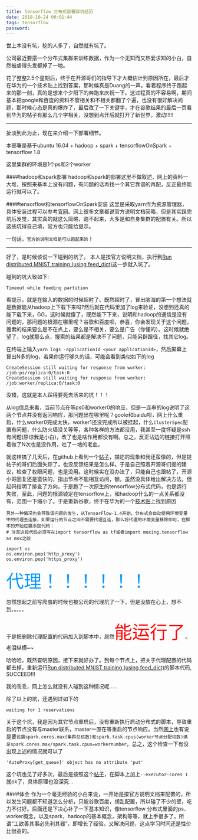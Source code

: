 ```yaml
---
title: tensorflow 分布式部署踩坑经历
date: 2018-10-24 00:01:44
tags: tensorflow
password: 
---
```


世上本没有坑，挖的人多了，自然就有坑了。
<!-- more -->

公司最近要搭一个分布式集群来训练数据，作为一个无知而又热爱求知的小白，自然被虐得头发都掉了一地。

花了整整2.5个星期后，终于在开源哥们的指导下才大概估计到原因所在，最后才在华为的一个技术贴上找到答案，那时候真是Duang的一声，看着程序终于跑起来的那一刻，真的是想来个夕阳下的奔跑来庆祝一下。这过程真的不容易啊，期间基本把google和百度的资料不管相关和不相关都翻了个遍，也没有很好解决问题，那时候心态是真的爆炸了，最后改了一下关键字，才在谷歌结果的最后一页看到华为的帖子有那么几个字相关，没想到点开后就打开了新世界，激动!!!!!

---
扯淡到此为止，现在来介绍一下部署细节。

本部署是基于ubuntu 16.04 + hadoop + spark + tensorflowOnSpark + tensorflow 1.8

这里集群的环境是1个ps和2个worker

####hadoop和spark部署
hadoop和spark的部署这里不做叙述，网上的资料一大堆，按照来基本上没有问题，有问题的话再找一个其它靠谱的再配，反正最终能运行就可以了。

####tensorflow和tensorflowOnSpark安装
这里是采取yarn作为资源管理器，具体安装过程可以参考[官网](https://github.com/yahoo/TensorFlowOnSpark/wiki/GetStarted_YARN)。网上很多文章都说官方说明文档简略，但是其实踩完坑后发觉，其实真的就这么简略，跑不起来，大多是和自身集群的配置有关。所以这些坑得自己填，官方也只能给提示。

一句话，`官方的说明文档是可以跑起来的`！

---
好了，是时候该说一下碰到的坑了。
本人是按官方说明文档，执行到[Run distributed MNIST training (using feed_dict)](https://github.com/yahoo/TensorFlowOnSpark/wiki/GetStarted_YARN#run-distributed-mnist-training-using-feed_dict)这一步就入坑了。

碰到的坑大致如下:

	Timeout while feeding partition

看提示，就是在输入的数据的时候超时了。既然超时了，冒出脑海的第一个想法就是数据能从hadoop上下载下来吗?然后就在代码里加了log来验证，没想到还真的能下载下来，GG，这时候就傻了，既然能下下来，说明和hadoop的通信是没有问题的，那问题的根源在哪里呢？谷歌和百度呗，恭喜，你会发现关于这个问题，搜索的结果要么是不在点上，要么是不相关，要么是广告（你懂的）。这时候就绝望了，log就那么点，搜索的结果都是解决不了问题，只能另辟蹊径，找其它log。

在终端上输入`yarn logs -applicationId <your applicationId>`，然后屏幕上冒出N多的log，若果你运行够久的话，可能会看到类似如下的log

	CreateSession still waiting for response from worker: /job:ps/replica:0/task:0
	CreateSession still waiting for response from worker: /job:worker/replica:0/task:0

没错，这就是本人踩得要死去活来的坑！！！

从log信息来看，当前节点在等ps0和worker0的响应，但是一连串的log说明了这两个节点并没有返回响应，那问题出在哪里呢？goole和baidu呗，网上什么重启，什么worker0完成太快，worker1还没完成所以被挂起，什么`ClusterSpec`配置有问题，什么防火墙没关等等，各种各样的方法都没用，我甚至一度怀疑是ssh有问题(原谅我是小白)，改了也是啥作用都没有啊。总之，反正沾边的链接打开照着做了N次也是没作用，吐了一地的老血。

就这样搞了几天后，在github上看到一个[帖子](https://github.com/yahoo/TensorFlowOnSpark/issues/340)，描述的现象和我还蛮像的，但是提帖子的哥们后面失踪了，也没反馈结果是怎么样。于是自己照着开源哥们提的建议，检查了权限问题，也是没用。这时候实在没办法了，只能自己也跟帖了，开源小哥回复还是蛮快的，指出节点不能相互访问，额，虽然没具体给出解决方法，但起码指明了排查了方向。于是跑了一次原生的tensorflow分布式代码，也是运行失败，至此，问题的根源锁定在tensorflow上，和hadoop什么的一点关系都没有，范围一下缩小了。于是重新谷歌，终于在华为的一个[技术贴](https://bbs.huaweicloud.com/blogs/463145f7a1d111e89fc57ca23e93a89f)上找到原因

	另外一种情况也会导致该问题的发生，从TensorFlow-1.4开始，分布式会自动使用环境变量中的代理去连接，如果运行的节点之间不需要代理互连，那么将代理的环境变量移除即可，在脚本的开始位置添加代码：
	# 注意这段代码必须写在import tensorflow as tf或者import moxing.tensorflow as mox之前

	import os
	os.environ.pop('http_proxy')
	os.environ.pop('https_proxy')


<font color=#0099ff size=7 face="黑体">代理！！！！！！</font>

忽然想起之前写爬虫的时候也被公司的代理坑了一下，但是没放在心上，想不到。。。。。

于是把删除代理配置的代码加入到脚本中，居然<font color=#ff0000 size=7 face="黑体">能运行了</font>。老泪纵横~~

哈哈哈，既然查明原因，接下来就好办了。到每个节点上，把关于代理配置的代码都去掉，重新运行[Run distributed MNIST training (using feed_dict)](https://github.com/yahoo/TensorFlowOnSpark/wiki/GetStarted_YARN#run-distributed-mnist-training-using-feed_dict)的脚本代码, SUCCEED!!!

我的乖乖，网上怎么就没有人碰到这种情况呢.....

除了以上的坑，还遇到过如下的

	waiting for 1 reservations

关于这个坑，我是因为其它节点重启后，没有重新执行启动分布式的脚本，导致重启的节点没有与master联系，master一直在等重启的节点响应。当然[网上](https://blog.csdn.net/jiangpeng59/article/details/72867368)也有说是要`设置spark.cores.max(集群总核数)和spark.task.cpus(worker节点分配核数)满足spark.cores.max/spark.task.cpus=workernumber`，总之，这个检查一下有没出现上述的情况就可以了

	'AutoProxy[get_queue]' object has no attribute 'put'

这个坑也见了好多次，最后是按照这个[帖子](https://github.com/yahoo/TensorFlowOnSpark/issues/248)，在脚本上加上`--executor-cores 1`就ok了，具体原理也没深究...

####体会
作为一个毫无经验的小白来说，一开始是按官方说明文档来配置的，所以发生问题都不知道怎么分析，只能谷歌百度，胡乱配置，所以碰了不少的壁，吃力不讨好。后面还是下决心补了一下基本知识，像tensorflow 分布式里面的ps、worker概念，以及spark，hadoop的基本概念，架构等等，就上手很多了，所谓“工欲善其事必先利其器”，即增长了经验，又解决问题，这点学习时间还是性价比很高的。